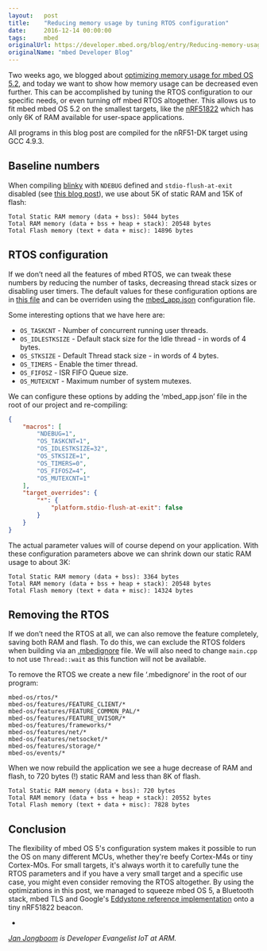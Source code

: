 ```yaml
---
layout:   post
title:    "Reducing memory usage by tuning RTOS configuration"
date:     2016-12-14 00:00:00
tags:     mbed
originalUrl: https://developer.mbed.org/blog/entry/Reducing-memory-usage-by-tuning-RTOS-con/
originalName: "mbed Developer Blog"
---
```


Two weeks ago, we blogged about [optimizing memory usage for mbed OS 5.2](https://developer.mbed.org/blog/entry/Optimizing-memory-usage-in-mbed-OS-52/), and today we want to show how memory usage can be decreased even further. This can be accomplished by tuning the RTOS configuration to our specific needs, or even turning off mbed RTOS altogether. This allows us to fit mbed mbed OS 5.2 on the smallest targets, like the [nRF51822](https://developer.mbed.org/platforms/Nordic-nRF51-DK/) which has only 6K of RAM available for user-space applications.

<!--more-->

All programs in this blog post are compiled for the nRF51-DK target using GCC 4.9.3.

## Baseline numbers

When compiling [blinky](https://github.com/armmbed/mbed-os-example-blinky) with `NDEBUG` defined and `stdio-flush-at-exit` disabled (see [this blog post](https://developer.mbed.org/blog/entry/Optimizing-memory-usage-in-mbed-OS-52/)), we use about 5K of static RAM and 15K of flash:

```
Total Static RAM memory (data + bss): 5044 bytes
Total RAM memory (data + bss + heap + stack): 20548 bytes
Total Flash memory (text + data + misc): 14896 bytes
```

## RTOS configuration

If we don’t need all the features of mbed RTOS, we can tweak these numbers by reducing the number of tasks, decreasing thread stack sizes or disabling user timers. The default values for these configuration options are in [this file](https://github.com/ARMmbed/mbed-os/blob/master/rtos/rtx/TARGET_CORTEX_M/RTX_Conf_CM.c) and can be overriden using the [mbed_app.json](https://github.com/ARMmbed/mbed-os/blob/master/docs/config_system.md#configuration-data-in-applications) configuration file.

Some interesting options that we have here are:

* `OS_TASKCNT` - Number of concurrent running user threads.
* `OS_IDLESTKSIZE` - Default stack size for the Idle thread - in words of 4 bytes.
* `OS_STKSIZE` - Default Thread stack size - in words of 4 bytes.
* `OS_TIMERS` - Enable the timer thread.
* `OS_FIFOSZ` - ISR FIFO Queue size.
* `OS_MUTEXCNT` - Maximum number of system mutexes.

We can configure these options by adding the ‘mbed_app.json’ file in the root of our project and re-compiling:

```json
{
    "macros": [
        "NDEBUG=1",
        "OS_TASKCNT=1",
        "OS_IDLESTKSIZE=32",
        "OS_STKSIZE=1",
        "OS_TIMERS=0",
        "OS_FIFOSZ=4",
        "OS_MUTEXCNT=1"
    ],
    "target_overrides": {
        "*": {
            "platform.stdio-flush-at-exit": false
        }
    }
}
```

The actual parameter values will of course depend on your application. With these configuration parameters above we can shrink down our static RAM usage to about 3K:

```
Total Static RAM memory (data + bss): 3364 bytes
Total RAM memory (data + bss + heap + stack): 20548 bytes
Total Flash memory (text + data + misc): 14324 bytes
```

## Removing the RTOS

If we don’t need the RTOS at all, we can also remove the feature completely, saving both RAM and flash. To do this, we can exclude the RTOS folders when building via an [.mbedignore](https://docs.mbed.com/docs/mbedmicro-api/en/latest/ignoring_files_from_build/) file. We will also need to change `main.cpp` to not use `Thread::wait` as this function will not be available.

To remove the RTOS we create a new file ‘.mbedignore’ in the root of our program:

```
mbed-os/rtos/*
mbed-os/features/FEATURE_CLIENT/*
mbed-os/features/FEATURE_COMMON_PAL/*
mbed-os/features/FEATURE_UVISOR/*
mbed-os/features/frameworks/*
mbed-os/features/net/*
mbed-os/features/netsocket/*
mbed-os/features/storage/*
mbed-os/events/*
```

When we now rebuild the application we see a huge decrease of RAM and flash, to 720 bytes (!) static RAM and less than 8K of flash.

```
Total Static RAM memory (data + bss): 720 bytes
Total RAM memory (data + bss + heap + stack): 20552 bytes
Total Flash memory (text + data + misc): 7828 bytes
```

## Conclusion

The flexibility of mbed OS 5's configuration system makes it possible to run the OS on many different MCUs, whether they're beefy Cortex-M4s or tiny Cortex-M0s. For small targets, it's always worth it to carefully tune the RTOS parameters and if you have a very small target and a specific use case, you might even consider removing the RTOS altogether. By using the optimizations in this post, we managed to squeeze mbed OS 5, a Bluetooth stack, mbed TLS and Google's [Eddystone reference implementation](https://github.com/roywant/EddystoneBeacon/) onto a tiny nRF51822 beacon.

-

*[Jan Jongboom](https://twitter.com/janjongboom) is Developer Evangelist IoT at ARM.*
